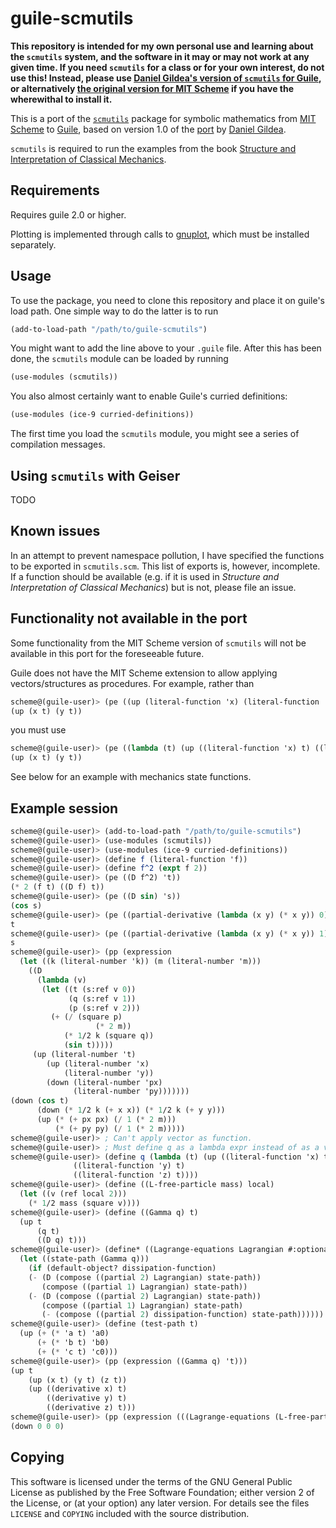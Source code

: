 # guile-scmutils

**This repository is intended for my own personal use and learning about the `scmutils` system, and the software in it may or may not work at any given time. If you need `scmutils` for a class or for your own interest, do not use this! Instead, please use [Daniel Gildea's version of `scmutils` for Guile](http://www.cs.rochester.edu/~gildea/guile-scmutils/), or alternatively [the original version for MIT Scheme](http://www-swiss.ai.mit.edu/~gjs/6946/linux-install.htm) if you have the wherewithal to install it.**

This is a port of the [`scmutils`](http://www-swiss.ai.mit.edu/~gjs/6946/linux-install.htm) package for symbolic mathematics from [MIT Scheme](http://www.gnu.org/software/mit-scheme/) to [Guile](http://www.gnu.org/software/guile/guile.html), based on version 1.0 of the [port](http://www.cs.rochester.edu/~gildea/guile-scmutils/) by [Daniel Gildea](http://www.cs.rochester.edu/~gildea/).

`scmutils` is required to run the examples from the book [Structure and Interpretation of Classical Mechanics](http://mitpress.mit.edu/SICM/).

## Requirements

Requires guile 2.0 or higher.

Plotting is implemented through calls to [gnuplot](http://www.gnuplot.info), which must be installed separately.

## Usage

To use the package, you need to clone this repository and place it on guile's load path. One simple way to do the latter is to run
```Scheme
(add-to-load-path "/path/to/guile-scmutils")
```
You might want to add the line above to your `.guile` file. After this has been done, the `scmutils` module can be loaded by running
```Scheme
(use-modules (scmutils))
```
You also almost certainly want to enable Guile's curried definitions:
```Scheme
(use-modules (ice-9 curried-definitions))
```

The first time you load the `scmutils` module, you might see a series of compilation messages.

## Using `scmutils` with Geiser

TODO

## Known issues

In an attempt to prevent namespace pollution, I have specified the functions to be exported in `scmutils.scm`. This list of exports is, however, incomplete. If a function should be available (e.g. if it is used in *Structure and Interpretation of Classical Mechanics*) but is not, please file an issue.

## Functionality not available in the port

Some functionality from the MIT Scheme version of `scmutils` will not be available in this port for the foreseeable future.

Guile does not have the MIT Scheme extension to allow applying vectors/structures as procedures. For example, rather than
```Scheme
scheme@(guile-user)> (pe ((up (literal-function 'x) (literal-function 'y)) 't))
(up (x t) (y t))
```
you must use
```Scheme
scheme@(guile-user)> (pe ((lambda (t) (up ((literal-function 'x) t) ((literal-function 'y) t))) 't))
(up (x t) (y t))
```
See below for an example with mechanics state functions.

## Example session

```Scheme
scheme@(guile-user)> (add-to-load-path "/path/to/guile-scmutils")
scheme@(guile-user)> (use-modules (scmutils))
scheme@(guile-user)> (use-modules (ice-9 curried-definitions))
scheme@(guile-user)> (define f (literal-function 'f))
scheme@(guile-user)> (define f^2 (expt f 2))
scheme@(guile-user)> (pe ((D f^2) 't))
(* 2 (f t) ((D f) t))
scheme@(guile-user)> (pe ((D sin) 's))
(cos s)
scheme@(guile-user)> (pe ((partial-derivative (lambda (x y) (* x y)) 0) 's 't ))
t
scheme@(guile-user)> (pe ((partial-derivative (lambda (x y) (* x y)) 1) 's 't ))
s
scheme@(guile-user)> (pp (expression
  (let ((k (literal-number 'k)) (m (literal-number 'm)))
    ((D
      (lambda (v)
       (let ((t (s:ref v 0))
             (q (s:ref v 1))
             (p (s:ref v 2)))
         (+ (/ (square p)
                   (* 2 m))
            (* 1/2 k (square q))
            (sin t)))))
     (up (literal-number 't)
        (up (literal-number 'x)
            (literal-number 'y))
        (down (literal-number 'px)
              (literal-number 'py)))))))
(down (cos t)
      (down (* 1/2 k (+ x x)) (* 1/2 k (+ y y)))
      (up (* (+ px px) (/ 1 (* 2 m)))
          (* (+ py py) (/ 1 (* 2 m)))))
scheme@(guile-user)> ; Can't apply vector as function.
scheme@(guile-user)> ; Must define q as a lambda expr instead of as a vector of literal functions.
scheme@(guile-user)> (define q (lambda (t) (up ((literal-function 'x) t)
              ((literal-function 'y) t)
              ((literal-function 'z) t))))
scheme@(guile-user)> (define ((L-free-particle mass) local)
  (let ((v (ref local 2)))
    (* 1/2 mass (square v))))
scheme@(guile-user)> (define ((Gamma q) t)
  (up t
      (q t)
      ((D q) t)))
scheme@(guile-user)> (define* ((Lagrange-equations Lagrangian #:optional dissipation-function) q)
  (let ((state-path (Gamma q)))
    (if (default-object? dissipation-function)
    (- (D (compose ((partial 2) Lagrangian) state-path))
       (compose ((partial 1) Lagrangian) state-path))
    (- (D (compose ((partial 2) Lagrangian) state-path))
       (compose ((partial 1) Lagrangian) state-path)
       (- (compose ((partial 2) dissipation-function) state-path))))))
scheme@(guile-user)> (define (test-path t)
  (up (+ (* 'a t) 'a0)
      (+ (* 'b t) 'b0)
      (+ (* 'c t) 'c0)))
scheme@(guile-user)> (pp (expression ((Gamma q) 't)))
(up t
    (up (x t) (y t) (z t))
    (up ((derivative x) t)
        ((derivative y) t)
        ((derivative z) t)))
scheme@(guile-user)> (pp (expression (((Lagrange-equations (L-free-particle 'm)) test-path) 't)))
(down 0 0 0)
```

## Copying

This software is licensed under the terms of the GNU General Public License as published by the Free Software Foundation; either version 2 of the License, or (at your option) any later version. For details see the files `LICENSE` and `COPYING` included with the source distribution.
